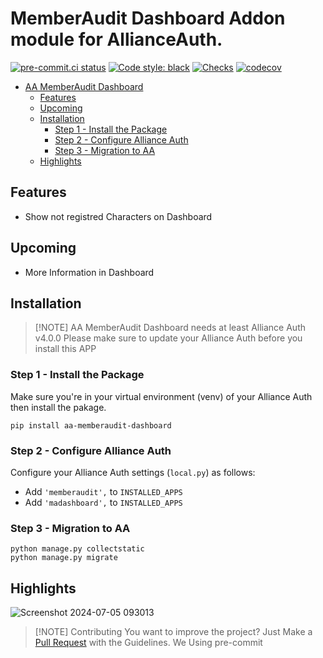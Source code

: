# MemberAudit Dashboard Addon module for AllianceAuth.<a name="aa-memberaudit-dashboard"></a>

[![pre-commit.ci status](https://results.pre-commit.ci/badge/github/Geuthur/aa-memberaudit-dashboard/master.svg)](https://results.pre-commit.ci/latest/github/Geuthur/aa-memberaudit-dashboard/master)
[![Code style: black](https://img.shields.io/badge/code%20style-black-000000.svg)](https://github.com/psf/black)
[![Checks](https://github.com/Geuthur/aa-memberaudit-dashboard/actions/workflows/autotester.yml/badge.svg)](https://github.com/Geuthur/aa-memberaudit-dashboard/actions/workflows/autotester.yml)
[![codecov](https://codecov.io/gh/Geuthur/aa-memberaudit-dashboard/graph/badge.svg?token=yPAkMfj3cD)](https://codecov.io/gh/Geuthur/aa-memberaudit-dashboard)

- [AA MemberAudit Dashboard](#aa-memberaudit-dashboard)
  - [Features](#features)
  - [Upcoming](#upcoming)
  - [Installation](#features)
    - [Step 1 - Install the Package](#step1)
    - [Step 2 - Configure Alliance Auth](#step2)
    - [Step 3 - Migration to AA](#step3)
  - [Highlights](#highlights)

## Features<a name="features"></a>

- Show not registred Characters on Dashboard

## Upcoming<a name="upcoming"></a>

- More Information in Dashboard

## Installation<a name="installation"></a>

> \[!NOTE\]
> AA MemberAudit Dashboard needs at least Alliance Auth v4.0.0
> Please make sure to update your Alliance Auth before you install this APP

### Step 1 - Install the Package<a name="step1"></a>

Make sure you're in your virtual environment (venv) of your Alliance Auth then install the pakage.

```shell
pip install aa-memberaudit-dashboard
```

### Step 2 - Configure Alliance Auth<a name="step2"></a>

Configure your Alliance Auth settings (`local.py`) as follows:

- Add `'memberaudit',` to `INSTALLED_APPS`
- Add `'madashboard',` to `INSTALLED_APPS`

### Step 3 - Migration to AA<a name="step3"></a>

```shell
python manage.py collectstatic
python manage.py migrate
```

## Highlights<a name="highlights"></a>

![Screenshot 2024-07-05 093013](https://github.com/Geuthur/aa-memberaudit-dashboard/assets/761682/4fe45fc5-c260-4c9e-bc7a-29a6c9e8cdd1)

> \[!NOTE\]
> Contributing
> You want to improve the project?
> Just Make a [Pull Request](https://github.com/Geuthur/aa-memberaudit-dashboard/pulls) with the Guidelines.
> We Using pre-commit
